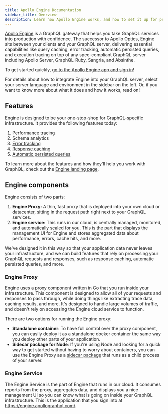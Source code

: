 ```yaml
---
title: Apollo Engine Documentation
sidebar_title: Overview
description: Learn how Apollo Engine works, and how to set it up for performance monitoring, error tracking, and more.
---
```


[Apollo Engine](https://www.apollographql.com/engine/) is a GraphQL gateway that helps you take GraphQL services into production with confidence. The successor to Apollo Optics, Engine sits between your clients and your GraphQL server, delivering essential capabilities like query caching, error tracking, automatic persisted queries, and execution tracing on top of any spec-compliant GraphQL server including Apollo Server, GraphQL-Ruby, Sangria, and Absinthe.

To get started quickly, [go to the Apollo Engine app and sign in](https://engine.apollographql.com/)!

For details about how to integrate Engine into your GraphQL server, select your server language and environment in the sidebar on the left. Or, if you want to know more about what it does and how it works, read on!

<h2 id="features">Features</h2>

Engine is designed to be your one-stop-shop for GraphQL-specific infrastructure. It provides the following features today:

1. Performance tracing
1. Schema analytics
1. [Error tracking](./error-tracking.html)
1. [Response caching](./caching.html)
1. [Automatic persisted queries](./auto-persisted-queries.html)

To learn more about the features and how they'll help you work with GraphQL, check out the [Engine landing page](https://www.apollographql.com/engine/).

<h2 id="components">Engine components</h2>

Engine consists of two parts:

1. **Engine Proxy:** A thin, fast proxy that is deployed into your own cloud or datacenter, sitting in the request path right next to your GraphQL services.
2. **Engine service:** This runs in our cloud, is centrally managed, monitored, and automatically scaled for you. This is the part that displays the management UI for Engine and stores aggregated data about performance, errors, cache hits, and more.

We've designed it in this way so that your application data never leaves your infrastructure, and we can build features that rely on processing your GraphQL requests and responses, such as response caching, automatic persisted queries, and more.

<h3 id="engine-proxy">Engine Proxy</h3>

Engine uses a proxy component written in Go that you run inside your infrastructure. This component is designed to allow all of your requests and responses to pass through, while doing things like extracting trace data, caching results, and more. It's designed to handle large volumes of traffic, and doesn't rely on accessing the Engine cloud service to function.

There are two options for running the Engine proxy:

- **Standalone container**: To have full control over the proxy component, you can easily deploy it as a standalone docker container the same way you deploy other parts of your application.
- **Sidecar package for Node**: If you're using Node and looking for a quick way to get started without having to worry about containers, you can use the Engine Proxy as a [sidecar package](/docs/engine/#sidecar-package) that runs as a child process of your server.

<h3 id="engine-service">Engine Service</h3>

The Engine Service is the part of Engine that runs in our cloud. It consumes reports from the proxy, aggregates data, and displays you a nice management UI so you can know what is going on inside your GraphQL infrastructure. This is the application that you sign into at <https://engine.apollographql.com/>.
